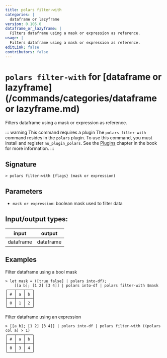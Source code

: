 ```yaml
---
title: polars filter-with
categories: |
  dataframe or lazyframe
version: 0.105.0
dataframe_or_lazyframe: |
  Filters dataframe using a mask or expression as reference.
usage: |
  Filters dataframe using a mask or expression as reference.
editLink: false
contributors: false
---
```

<!-- This file is automatically generated. Please edit the command in https://github.com/nushell/nushell instead. -->

# `polars filter-with` for [dataframe or lazyframe](/commands/categories/dataframe or lazyframe.md)

<div class='command-title'>Filters dataframe using a mask or expression as reference.</div>

::: warning This command requires a plugin
The `polars filter-with` command resides in the `polars` plugin.
To use this command, you must install and register `nu_plugin_polars`.
See the [Plugins](/book/plugins.html) chapter in the book for more information.
:::


## Signature

```> polars filter-with {flags} (mask or expression)```

## Parameters

 -  `mask or expression`: boolean mask used to filter data


## Input/output types:

| input     | output    |
| --------- | --------- |
| dataframe | dataframe |
## Examples

Filter dataframe using a bool mask
```nu
> let mask = ([true false] | polars into-df);
    [[a b]; [1 2] [3 4]] | polars into-df | polars filter-with $mask
╭───┬───┬───╮
│ # │ a │ b │
├───┼───┼───┤
│ 0 │ 1 │ 2 │
╰───┴───┴───╯

```

Filter dataframe using an expression
```nu
> [[a b]; [1 2] [3 4]] | polars into-df | polars filter-with ((polars col a) > 1)
╭───┬───┬───╮
│ # │ a │ b │
├───┼───┼───┤
│ 0 │ 3 │ 4 │
╰───┴───┴───╯

```
